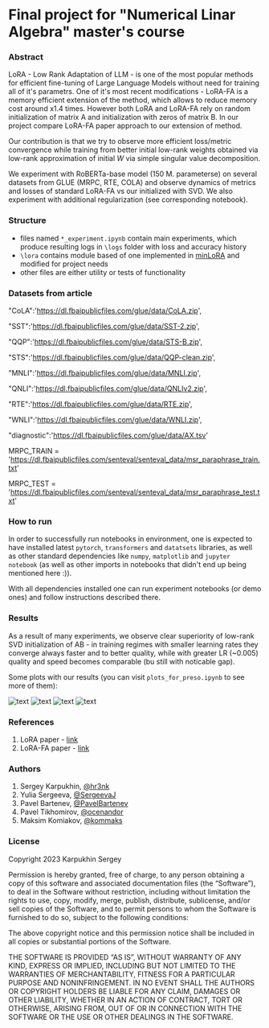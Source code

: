 # Final project for "Numerical Linar Algebra" master's course

### Abstract

LoRA - Low Rank Adaptation of LLM - is one of the most popular methods for efficient fine-tuning of Large Language Models without need for training all of it's parametrs. One of it's most recent modifications - LoRA-FA is a memory efficient extension of the method, which allows to reduce memory cost around x1.4 times. However both LoRA and LoRA-FA rely on random initialization of matrix A and initialization with zeros of matrix B. In our project compare LoRA-FA paper approach to our extension of method.


Our contribution is that we try to observe more efficient loss/metric convergence while training from better initial low-rank weights obtained via low-rank approximation of initial $W$ via simple singular value decomposition.

We experiment with RoBERTa-base model (150 M. parameterse) on several datasets from GLUE (MRPC, RTE, COLA) and observe dynamics of metrics and losses of standard LoRA-FA vs our initialized with SVD. We also experiment with additional regularization (see corresponding notebook).

### Structure

- files named ```*_experiment.ipynb``` contain main experiments, which produce resulting logs in ```\logs``` folder with loss and accuracy history
- ```\lora``` contains module based of one implemented in [minLoRA](https://github.com/cccntu/minLoRA) and modified for project needs
- other files are either utility or tests of functionality 


### Datasets from article

"CoLA":'https://dl.fbaipublicfiles.com/glue/data/CoLA.zip',

"SST":'https://dl.fbaipublicfiles.com/glue/data/SST-2.zip',

"QQP":'https://dl.fbaipublicfiles.com/glue/data/STS-B.zip',

"STS":'https://dl.fbaipublicfiles.com/glue/data/QQP-clean.zip',

"MNLI":'https://dl.fbaipublicfiles.com/glue/data/MNLI.zip',

"QNLI":'https://dl.fbaipublicfiles.com/glue/data/QNLIv2.zip',

"RTE":'https://dl.fbaipublicfiles.com/glue/data/RTE.zip',

"WNLI":'https://dl.fbaipublicfiles.com/glue/data/WNLI.zip',

"diagnostic":'https://dl.fbaipublicfiles.com/glue/data/AX.tsv'

MRPC_TRAIN = 'https://dl.fbaipublicfiles.com/senteval/senteval_data/msr_paraphrase_train.txt'

MRPC_TEST = 'https://dl.fbaipublicfiles.com/senteval/senteval_data/msr_paraphrase_test.txt'

### How to run

In order to successfully run notebooks in environment, one is expected to have installed latest ```pytorch```, ```transformers``` and ```datatsets``` libraries, as well as other standard dependencies like ```numpy```, ```matplotlib``` and ```jupyter notebook``` (as well as other imports in notebooks that didn't end up being mentioned here :)). 

With all dependencies installed one can run experiment notebooks (or demo ones) and follow instructions described there.


### Results

As a result of many experiments, we observe clear superiority of low-rank SVD initialization of AB - in training regimes with smaller learning rates they converge always faster and to better quality, while with greater LR (~0.005) quality and speed becomes comparable (bu still with noticable gap).

Some plots with our results (you can visit ```plots_for_preso.ipynb``` to see more of them):

![text](imgs/mrpc_r4_1e-4.png)
![text](imgs/mrpc_r4_4e-4.png)
![text](imgs/cola_r2_4e-4.png)
![text](imgs/rte_r2_4e-4.png)

### References

1. LoRA paper - [link](https://arxiv.org/abs/2106.09685)
2. LoRA-FA paper - [link](https://arxiv.org/abs/2308.03303)

### Authors

1. Sergey Karpukhin, [@hr3nk](https://github.com/shredder67)
2. Yulia Sergeeva, [@SergeevaJ](https://github.com/SergeevaJ)
3. Pavel Bartenev, [@PavelBartenev](https://github.com/PavelBartenev)
4. Pavel Tikhomirov, [@ocenandor](https://github.com/ocenandor)
5. Maksim Komiakov, [@kommaks](https://github.com/kommaks)

### License

Copyright 2023 Karpukhin Sergey

Permission is hereby granted, free of charge, to any person obtaining a copy of this software and associated documentation files (the “Software”), to deal in the Software without restriction, including without limitation the rights to use, copy, modify, merge, publish, distribute, sublicense, and/or sell copies of the Software, and to permit persons to whom the Software is furnished to do so, subject to the following conditions:

The above copyright notice and this permission notice shall be included in all copies or substantial portions of the Software.

THE SOFTWARE IS PROVIDED “AS IS”, WITHOUT WARRANTY OF ANY KIND, EXPRESS OR IMPLIED, INCLUDING BUT NOT LIMITED TO THE WARRANTIES OF MERCHANTABILITY, FITNESS FOR A PARTICULAR PURPOSE AND NONINFRINGEMENT. IN NO EVENT SHALL THE AUTHORS OR COPYRIGHT HOLDERS BE LIABLE FOR ANY CLAIM, DAMAGES OR OTHER LIABILITY, WHETHER IN AN ACTION OF CONTRACT, TORT OR OTHERWISE, ARISING FROM, OUT OF OR IN CONNECTION WITH THE SOFTWARE OR THE USE OR OTHER DEALINGS IN THE SOFTWARE.
